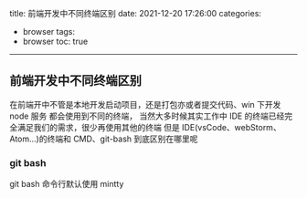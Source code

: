title: 前端开发中不同终端区别
date: 2021-12-20 17:26:00
categories:
- browser
tags:
- browser
toc: true
---


## 前端开发中不同终端区别

在前端开中不管是本地开发启动项目，还是打包亦或者提交代码、win 下开发 node 服务
都会使用到不同的终端，
当然大多时候其实工作中 IDE 的终端已经完全满足我们的需求，很少再使用其他的终端
但是 IDE(vsCode、webStorm、Atom...)的终端和 CMD、git-bash 到底区别在哪里呢

### git bash

git bash 命令行默认使用 mintty
